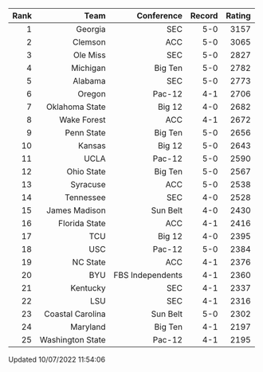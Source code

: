 | Rank  | Team                 | Conference           | Record   | Rating |
| ---:  | ---:                 | ---:                 | ---:     | ---:   |
| 1     | Georgia              | SEC                  | 5-0      | 3157   |
| 2     | Clemson              | ACC                  | 5-0      | 3065   |
| 3     | Ole Miss             | SEC                  | 5-0      | 2827   |
| 4     | Michigan             | Big Ten              | 5-0      | 2782   |
| 5     | Alabama              | SEC                  | 5-0      | 2773   |
| 6     | Oregon               | Pac-12               | 4-1      | 2706   |
| 7     | Oklahoma State       | Big 12               | 4-0      | 2682   |
| 8     | Wake Forest          | ACC                  | 4-1      | 2672   |
| 9     | Penn State           | Big Ten              | 5-0      | 2656   |
| 10    | Kansas               | Big 12               | 5-0      | 2643   |
| 11    | UCLA                 | Pac-12               | 5-0      | 2590   |
| 12    | Ohio State           | Big Ten              | 5-0      | 2567   |
| 13    | Syracuse             | ACC                  | 5-0      | 2538   |
| 14    | Tennessee            | SEC                  | 4-0      | 2528   |
| 15    | James Madison        | Sun Belt             | 4-0      | 2430   |
| 16    | Florida State        | ACC                  | 4-1      | 2416   |
| 17    | TCU                  | Big 12               | 4-0      | 2395   |
| 18    | USC                  | Pac-12               | 5-0      | 2384   |
| 19    | NC State             | ACC                  | 4-1      | 2376   |
| 20    | BYU                  | FBS Independents     | 4-1      | 2360   |
| 21    | Kentucky             | SEC                  | 4-1      | 2337   |
| 22    | LSU                  | SEC                  | 4-1      | 2316   |
| 23    | Coastal Carolina     | Sun Belt             | 5-0      | 2302   |
| 24    | Maryland             | Big Ten              | 4-1      | 2197   |
| 25    | Washington State     | Pac-12               | 4-1      | 2195   |

Updated 10/07/2022 11:54:06
